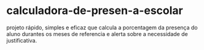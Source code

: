 # calculadora-de-presen-a-escolar
projeto rápido, simples e eficaz que calcula a porcentagem da presença do aluno durantes os meses de referencia e alerta sobre a necessidade de justificativa.
